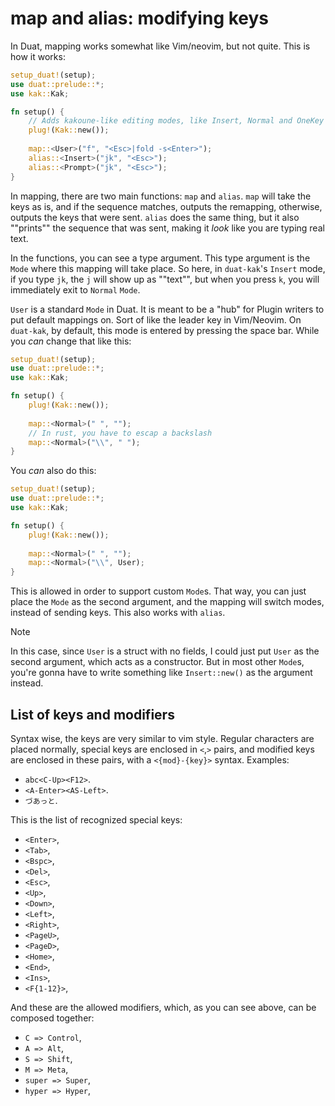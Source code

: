 # map and alias: modifying keys

In Duat, mapping works somewhat like Vim/neovim, but not quite. This is how it 
works:

```rust
setup_duat!(setup);
use duat::prelude::*;
use kak::Kak;

fn setup() {
    // Adds kakoune-like editing modes, like Insert, Normal and OneKey
    plug!(Kak::new());
  
    map::<User>("f", "<Esc>|fold -s<Enter>");
    alias::<Insert>("jk", "<Esc>");
    alias::<Prompt>("jk", "<Esc>");
}
```

In mapping, there are two main functions: `map` and `alias`. `map` will take 
the keys as is, and if the sequence matches, outputs the remapping, otherwise, 
outputs the keys that were sent. `alias` does the same thing, but it also 
""prints"" the sequence that was sent, making it _look_ like you are typing 
real text.

In the functions, you can see a type argument. This type argument is the `Mode` 
where this mapping will take place. So here, in `duat-kak`'s `Insert` mode, if 
you type `jk`, the `j` will show up as ""text"", but when you press `k`, you 
will immediately exit to `Normal` `Mode`.

`User` is a standard `Mode` in Duat. It is meant to be a "hub" for Plugin 
writers to put default mappings on. Sort of like the leader key in Vim/Neovim. 
On `duat-kak`, by default, this mode is entered by pressing the space bar. 
While you _can_ change that like this:

```rust
setup_duat!(setup);
use duat::prelude::*;
use kak::Kak;

fn setup() {
    plug!(Kak::new());
  
    map::<Normal>(" ", "");
    // In rust, you have to escap a backslash
    map::<Normal>("\\", " ");
}
```

You _can_ also do this:

```rust
setup_duat!(setup);
use duat::prelude::*;
use kak::Kak;

fn setup() {
    plug!(Kak::new());
  
    map::<Normal>(" ", "");
    map::<Normal>("\\", User);
}
```

This is allowed in order to support custom `Mode`s. That way, you can just 
place the `Mode` as the second argument, and the mapping will switch modes, 
instead of sending keys. This also works with `alias`.

> [!NOTE]
> In this case, since `User` is a struct with no fields, I could just put 
> `User` as the second argument, which acts as a constructor. But in most other 
> `Mode`s, you're gonna have to write something like `Insert::new()` as the 
> argument instead.

## List of keys and modifiers

Syntax wise, the keys are very similar to vim style. Regular characters are 
placed normally, special keys are enclosed in `<`,`>` pairs, and modified keys 
are enclosed in these pairs, with a `<{mod}-{key}>` syntax. Examples:

- `abc<C-Up><F12>`.
- `<A-Enter><AS-Left>`.
- `づあっと`.

This is the list of recognized special keys:

- `<Enter>`,
- `<Tab>`,
- `<Bspc>`,
- `<Del>`,
- `<Esc>`,
- `<Up>`,
- `<Down>`,
- `<Left>`,
- `<Right>`,
- `<PageU>`,
- `<PageD>`,
- `<Home>`,
- `<End>`,
- `<Ins>`,
- `<F{1-12}>`,

And these are the allowed modifiers, which, as you can see above, can be 
composed together:

- `C => Control`,
- `A => Alt`,
- `S => Shift`,
- `M => Meta`,
- `super => Super`,
- `hyper => Hyper`,

